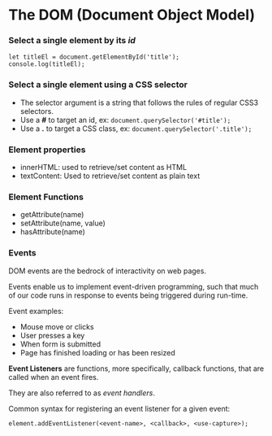 # The DOM (Document Object Model)

### Select a single element by its *id*
```
let titleEl = document.getElementById('title');
console.log(titleEl);
```

### Select a single element using a CSS selector

* The selector argument is a string that follows the rules of regular CSS3 selectors.
* Use a **#** to target an id, ex: `document.querySelector('#title');`
* Use a **.** to target a CSS class, ex: `document.querySelector('.title');`

### Element properties
* innerHTML: used to retrieve/set content as HTML
* textContent: Used to retrieve/set content as plain text

### Element Functions
* getAttribute(name)
* setAttribute(name, value)
* hasAttribute(name)

### Events

DOM events are the bedrock of interactivity on web pages.

Events enable us to implement event-driven programming, such that much of our code runs in response to events being triggered during run-time.

Event examples:
* Mouse move or clicks
* User presses a key
* When form is submitted
* Page has finished loading or has been resized

**Event Listeners** are functions, more specifically, callback functions, that are called when an event fires.  

They are also referred to as *event handlers*.

Common syntax for registering an event listener for a given event:

`element.addEventListener(<event-name>, <callback>, <use-capture>);`












